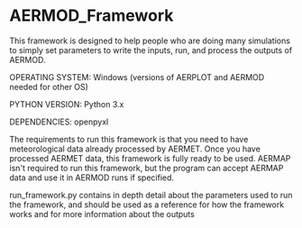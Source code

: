# AERMOD_Framework
This framework is designed to help people who are doing many simulations to simply set
parameters to write the inputs, run, and process the outputs of AERMOD. 

OPERATING SYSTEM: Windows (versions of AERPLOT and AERMOD needed for other OS)

PYTHON VERSION: Python 3.x

DEPENDENCIES: openpyxl

The requirements to run this framework is that you need to have meteorological data
already processed by AERMET. Once you have processed AERMET data, this framework is
fully ready to be used. AERMAP isn't required to run this framework, but the program
can accept AERMAP data and use it in AERMOD runs if specified.

run_framework.py contains in depth detail about the parameters used to run the framework,
and should be used as a reference for how the framework works and for more information
about the outputs 
